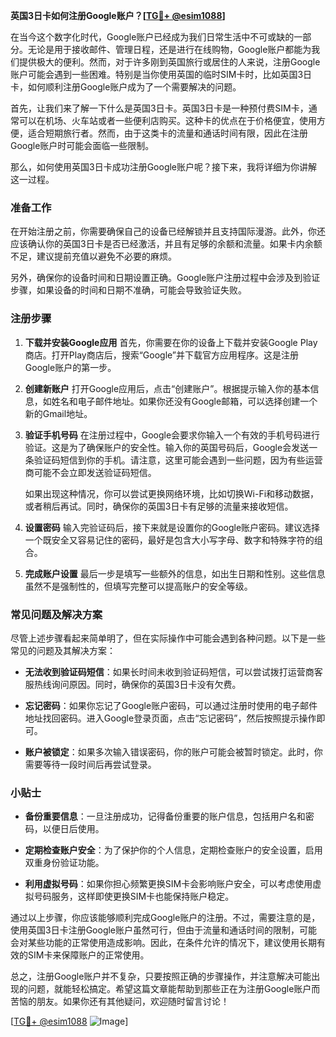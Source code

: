 **英国3日卡如何注册Google账户？[[TG💪+ @esim1088](https://t.me/s/esim1088)]**

在当今这个数字化时代，Google账户已经成为我们日常生活中不可或缺的一部分。无论是用于接收邮件、管理日程，还是进行在线购物，Google账户都能为我们提供极大的便利。然而，对于许多刚到英国旅行或居住的人来说，注册Google账户可能会遇到一些困难。特别是当你使用英国的临时SIM卡时，比如英国3日卡，如何顺利注册Google账户成为了一个需要解决的问题。

首先，让我们来了解一下什么是英国3日卡。英国3日卡是一种预付费SIM卡，通常可以在机场、火车站或者一些便利店购买。这种卡的优点在于价格便宜，使用方便，适合短期旅行者。然而，由于这类卡的流量和通话时间有限，因此在注册Google账户时可能会面临一些限制。

那么，如何使用英国3日卡成功注册Google账户呢？接下来，我将详细为你讲解这一过程。

### 准备工作

在开始注册之前，你需要确保自己的设备已经解锁并且支持国际漫游。此外，你还应该确认你的英国3日卡是否已经激活，并且有足够的余额和流量。如果卡内余额不足，建议提前充值以避免不必要的麻烦。

另外，确保你的设备时间和日期设置正确。Google账户注册过程中会涉及到验证步骤，如果设备的时间和日期不准确，可能会导致验证失败。

### 注册步骤

1. **下载并安装Google应用**
   首先，你需要在你的设备上下载并安装Google Play商店。打开Play商店后，搜索“Google”并下载官方应用程序。这是注册Google账户的第一步。

2. **创建新账户**
   打开Google应用后，点击“创建账户”。根据提示输入你的基本信息，如姓名和电子邮件地址。如果你还没有Google邮箱，可以选择创建一个新的Gmail地址。

3. **验证手机号码**
   在注册过程中，Google会要求你输入一个有效的手机号码进行验证。这是为了确保账户的安全性。输入你的英国号码后，Google会发送一条验证码短信到你的手机。请注意，这里可能会遇到一些问题，因为有些运营商可能不会立即发送验证码短信。

   如果出现这种情况，你可以尝试更换网络环境，比如切换Wi-Fi和移动数据，或者稍后再试。同时，确保你的英国3日卡有足够的流量来接收短信。

4. **设置密码**
   输入完验证码后，接下来就是设置你的Google账户密码。建议选择一个既安全又容易记住的密码，最好是包含大小写字母、数字和特殊字符的组合。

5. **完成账户设置**
   最后一步是填写一些额外的信息，如出生日期和性别。这些信息虽然不是强制性的，但填写完整可以提高账户的安全等级。

### 常见问题及解决方案

尽管上述步骤看起来简单明了，但在实际操作中可能会遇到各种问题。以下是一些常见的问题及其解决方案：

- **无法收到验证码短信**：如果长时间未收到验证码短信，可以尝试拨打运营商客服热线询问原因。同时，确保你的英国3日卡没有欠费。
  
- **忘记密码**：如果你忘记了Google账户密码，可以通过注册时使用的电子邮件地址找回密码。进入Google登录页面，点击“忘记密码”，然后按照提示操作即可。

- **账户被锁定**：如果多次输入错误密码，你的账户可能会被暂时锁定。此时，你需要等待一段时间后再尝试登录。

### 小贴士

- **备份重要信息**：一旦注册成功，记得备份重要的账户信息，包括用户名和密码，以便日后使用。
  
- **定期检查账户安全**：为了保护你的个人信息，定期检查账户的安全设置，启用双重身份验证功能。

- **利用虚拟号码**：如果你担心频繁更换SIM卡会影响账户安全，可以考虑使用虚拟号码服务，这样即使更换SIM卡也能保持账户稳定。

通过以上步骤，你应该能够顺利完成Google账户的注册。不过，需要注意的是，使用英国3日卡注册Google账户虽然可行，但由于流量和通话时间的限制，可能会对某些功能的正常使用造成影响。因此，在条件允许的情况下，建议使用长期有效的SIM卡来保障账户的正常使用。

总之，注册Google账户并不复杂，只要按照正确的步骤操作，并注意解决可能出现的问题，就能轻松搞定。希望这篇文章能帮助到那些正在为注册Google账户而苦恼的朋友。如果你还有其他疑问，欢迎随时留言讨论！

[[TG💪+ @esim1088](https://t.me/s/esim1088) ![Image](https://i.postimg.cc/4NQfJmqS/Snipaste-2025-05-13-00-14-12.png)]